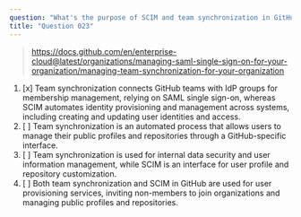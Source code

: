 ```yaml
---
question: "What's the purpose of SCIM and team synchronization in GitHub?"
title: "Question 023"
---
```


> https://docs.github.com/en/enterprise-cloud@latest/organizations/managing-saml-single-sign-on-for-your-organization/managing-team-synchronization-for-your-organization
1. [x] Team synchronization connects GitHub teams with IdP groups for membership management, relying on SAML single sign-on, whereas SCIM automates identity provisioning and management across systems, including creating and updating user identities and access.
1. [ ] Team synchronization is an automated process that allows users to manage their public profiles and repositories through a GitHub-specific interface.
1. [ ] Team synchronization is used for internal data security and user information management, while SCIM is an interface for user profile and repository customization.
1. [ ] Both team synchronization and SCIM in GitHub are used for user provisioning services, inviting non-members to join organizations and managing public profiles and repositories.

